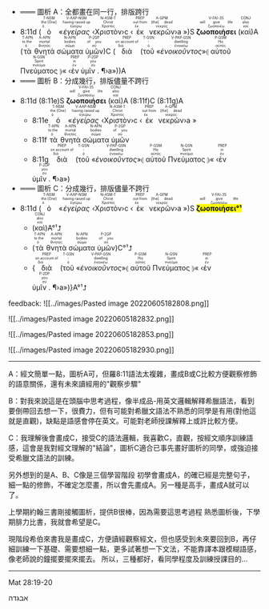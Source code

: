 - ═══ 圖析 A：全都畫在同一行，排版跨行
- 8:11d (<RUBY><ruby><ruby>ὁ<rt>ὁ</rt></ruby><rt>the [One]</rt></ruby><rt>T-NSM</rt></RUBY> «<RUBY><ruby><ruby><em>ἐγείρας</em><rt>ἐγείρω</rt></ruby><rt>having raised up</rt></ruby><rt>V-AAP-NSM</rt></RUBY> ‹<RUBY><ruby><ruby>Χριστὸν<rt>Χριστός</rt></ruby><rt>Christ</rt></ruby><rt>N-ASM-T</rt></RUBY>›c ‹<RUBY><ruby><ruby>ἐκ<rt>ἐκ</rt></ruby><rt>out from</rt></ruby><rt>PREP</rt></RUBY> <RUBY><ruby><ruby>νεκρῶν<rt>νεκρός</rt></ruby><rt>[the] dead</rt></ruby><rt>A-GPM</rt></RUBY>›a »)S <RUBY><ruby><ruby><strong>ζωοποιήσει</strong><rt>ζωοποιέω</rt></ruby><rt>will give life</rt></ruby><rt>V-FAI-3S</rt></RUBY> (<RUBY><ruby><ruby>καὶ<rt>καί</rt></ruby><rt>also</rt></ruby><rt>CONJ</rt></RUBY>)A (<RUBY><ruby><ruby>τὰ<rt>ὁ</rt></ruby><rt>to the</rt></ruby><rt>T-APN</rt></RUBY> <RUBY><ruby><ruby>θνητὰ<rt>θνητός</rt></ruby><rt>mortal</rt></ruby><rt>A-APN</rt></RUBY> <RUBY><ruby><ruby>σώματα<rt>σῶμα</rt></ruby><rt>bodies</rt></ruby><rt>N-APN</rt></RUBY> <RUBY><ruby><ruby>ὑμῶν<rt>σύ</rt></ruby><rt>of you</rt></ruby><rt>P-2GP</rt></RUBY>)C (<RUBY><ruby><ruby>διὰ<rt>διά</rt></ruby><rt>on account of</rt></ruby><rt>PREP</rt></RUBY> (<RUBY><ruby><ruby>τοῦ<rt>ὁ</rt></ruby><rt>-</rt></ruby><rt>T-GSN</rt></RUBY> «<RUBY><ruby><ruby><em>ἐνοικοῦντος</em><rt>ἐνοικέω</rt></ruby><rt>dwelling</rt></ruby><rt>V-PAP-GSN</rt></RUBY>»⦇ <RUBY><ruby><ruby>αὐτοῦ<rt>αὐτός</rt></ruby><rt>His</rt></ruby><rt>P-GSM</rt></RUBY> <RUBY><ruby><ruby>Πνεύματος<rt>πνεῦμα</rt></ruby><rt>Spirit</rt></ruby><rt>N-GSN</rt></RUBY> ⦈« ‹<RUBY><ruby><ruby>ἐν<rt>ἐν</rt></ruby><rt>in</rt></ruby><rt>PREP</rt></RUBY> <RUBY><ruby><ruby>ὑμῖν . ¶<rt>σύ</rt></ruby><rt>you</rt></ruby><rt>P-2DP</rt></RUBY>›a»))A
- ═══ 圖析 B：分成幾行，排版儘量不跨行
- 8:11d (8:11e)S <RUBY><ruby><ruby><strong>ζωοποιήσει</strong><rt>ζωοποιέω</rt></ruby><rt>will give life</rt></ruby><rt>V-FAI-3S</rt></RUBY> (<RUBY><ruby><ruby>καὶ<rt>καί</rt></ruby><rt>also</rt></ruby><rt>CONJ</rt></RUBY>)A (8:11f)C (8:11g)A
	- 8:11e <RUBY><ruby><ruby>ὁ<rt>ὁ</rt></ruby><rt>the [One]</rt></ruby><rt>T-NSM</rt></RUBY> «<RUBY><ruby><ruby><em>ἐγείρας</em><rt>ἐγείρω</rt></ruby><rt>having raised up</rt></ruby><rt>V-AAP-NSM</rt></RUBY> ‹<RUBY><ruby><ruby>Χριστὸν<rt>Χριστός</rt></ruby><rt>Christ</rt></ruby><rt>N-ASM-T</rt></RUBY>›c ‹<RUBY><ruby><ruby>ἐκ<rt>ἐκ</rt></ruby><rt>out from</rt></ruby><rt>PREP</rt></RUBY> <RUBY><ruby><ruby>νεκρῶν<rt>νεκρός</rt></ruby><rt>[the] dead</rt></ruby><rt>A-GPM</rt></RUBY>›a »
	- 8:11f <RUBY><ruby><ruby>τὰ<rt>ὁ</rt></ruby><rt>to the</rt></ruby><rt>T-APN</rt></RUBY> <RUBY><ruby><ruby>θνητὰ<rt>θνητός</rt></ruby><rt>mortal</rt></ruby><rt>A-APN</rt></RUBY> <RUBY><ruby><ruby>σώματα<rt>σῶμα</rt></ruby><rt>bodies</rt></ruby><rt>N-APN</rt></RUBY> <RUBY><ruby><ruby>ὑμῶν<rt>σύ</rt></ruby><rt>of you</rt></ruby><rt>P-2GP</rt></RUBY>
	- 8:11g <RUBY><ruby><ruby>διὰ<rt>διά</rt></ruby><rt>on account of</rt></ruby><rt>PREP</rt></RUBY> (<RUBY><ruby><ruby>τοῦ<rt>ὁ</rt></ruby><rt>-</rt></ruby><rt>T-GSN</rt></RUBY> «<RUBY><ruby><ruby><em>ἐνοικοῦντος</em><rt>ἐνοικέω</rt></ruby><rt>dwelling</rt></ruby><rt>V-PAP-GSN</rt></RUBY>»⦇ <RUBY><ruby><ruby>αὐτοῦ<rt>αὐτός</rt></ruby><rt>His</rt></ruby><rt>P-GSM</rt></RUBY> <RUBY><ruby><ruby>Πνεύματος<rt>πνεῦμα</rt></ruby><rt>Spirit</rt></ruby><rt>N-GSN</rt></RUBY> ⦈« ‹<RUBY><ruby><ruby>ἐν<rt>ἐν</rt></ruby><rt>in</rt></ruby><rt>PREP</rt></RUBY> <RUBY><ruby><ruby>ὑμῖν . ¶<rt>σύ</rt></ruby><rt>you</rt></ruby><rt>P-2DP</rt></RUBY>›a»)
- ═══ 圖析 C：分成幾行，排版儘量不跨行
- 8:11d (<RUBY><ruby><ruby>ὁ<rt>ὁ</rt></ruby><rt>the [One]</rt></ruby><rt>T-NSM</rt></RUBY> «<RUBY><ruby><ruby><em>ἐγείρας</em><rt>ἐγείρω</rt></ruby><rt>having raised up</rt></ruby><rt>V-AAP-NSM</rt></RUBY> ‹<RUBY><ruby><ruby>Χριστὸν<rt>Χριστός</rt></ruby><rt>Christ</rt></ruby><rt>N-ASM-T</rt></RUBY>›c ‹<RUBY><ruby><ruby>ἐκ<rt>ἐκ</rt></ruby><rt>out from</rt></ruby><rt>PREP</rt></RUBY> <RUBY><ruby><ruby>νεκρῶν<rt>νεκρός</rt></ruby><rt>[the] dead</rt></ruby><rt>A-GPM</rt></RUBY>›a »)S <RUBY><ruby><ruby><mark><strong>ζωοποιήσει°¹</strong></mark><rt>ζωοποιέω</rt></ruby><rt>will give life</rt></ruby><rt>V-FAI-3S</rt></RUBY> 
	- (<RUBY><ruby><ruby>καὶ<rt>καί</rt></ruby><rt>also</rt></ruby><rt>CONJ</rt></RUBY>)A°¹⮥
	- (<RUBY><ruby><ruby>τὰ<rt>ὁ</rt></ruby><rt>to the</rt></ruby><rt>T-APN</rt></RUBY> <RUBY><ruby><ruby>θνητὰ<rt>θνητός</rt></ruby><rt>mortal</rt></ruby><rt>A-APN</rt></RUBY> <RUBY><ruby><ruby>σώματα<rt>σῶμα</rt></ruby><rt>bodies</rt></ruby><rt>N-APN</rt></RUBY> <RUBY><ruby><ruby>ὑμῶν<rt>σύ</rt></ruby><rt>of you</rt></ruby><rt>P-2GP</rt></RUBY>)C°¹⮥
	- {<RUBY><ruby><ruby>διὰ<rt>διά</rt></ruby><rt>on account of</rt></ruby><rt>PREP</rt></RUBY> (<RUBY><ruby><ruby>τοῦ<rt>ὁ</rt></ruby><rt>-</rt></ruby><rt>T-GSN</rt></RUBY> «<RUBY><ruby><ruby><em>ἐνοικοῦντος</em><rt>ἐνοικέω</rt></ruby><rt>dwelling</rt></ruby><rt>V-PAP-GSN</rt></RUBY>»⦇ <RUBY><ruby><ruby>αὐτοῦ<rt>αὐτός</rt></ruby><rt>His</rt></ruby><rt>P-GSM</rt></RUBY> <RUBY><ruby><ruby>Πνεύματος<rt>πνεῦμα</rt></ruby><rt>Spirit</rt></ruby><rt>N-GSN</rt></RUBY> ⦈« ‹<RUBY><ruby><ruby>ἐν<rt>ἐν</rt></ruby><rt>in</rt></ruby><rt>PREP</rt></RUBY> <RUBY><ruby><ruby>ὑμῖν . ¶<rt>σύ</rt></ruby><rt>you</rt></ruby><rt>P-2DP</rt></RUBY>›a»)}A°¹⮥

feedback:
![[../images/Pasted image 20220605182808.png]]

![[../images/Pasted image 20220605182832.png]]

![[../images/Pasted image 20220605182853.png]]

![[../images/Pasted image 20220605182930.png]]

---
A：經文簡單一點，圖析A可，但羅8:11語法太複雜，畫成B或C比較方便觀察修飾的語意關係，還有未來讀經用的"觀察步驟" 

B：對我來說這是在頭腦中思考過程，像半成品-用英文邏輯解釋希臘語法，看到要倒帶回去想一下，很費力，但有可能對希臘文語法不熟悉的同學是有用(對他這就是直觀)，缺點是語感會停在英文。可能對老師授課解釋上或許比較方便。 

C：我理解後會畫成C，接受C的語法邏輯，我喜歡C，直觀，按經文順序訓練語感，這會是我對經文理解的"結論"，圖析C適合已事先畫好圖析的同學，或強迫接受希臘文語法的訓練。

另外想到的是A、B、C像是三個學習階段 初學會畫成A，的確已經是完整句子，細一點的修飾，不確定怎麼畫，所以會先畫成A。另一種是高手，畫成A就可以了。 

上學期約翰三書剛接觸圖析，提供B很棒，因為需要這思考過程 熟悉圖析後，下學期腓力比書，我就會希望是C。 

現階段希伯來書我是畫成C，方便讀經觀察經文，但也感受到未來要回到B，再仔細訓練一下基礎、需要想細一點，更多試著想一下文法，不能靠譯本跟模糊語感，像老師說的鐘擺要擺來擺去。 所以，三種都好，看同學程度及訓練授課目的...

---
Mat 28:19-20

אבגדה